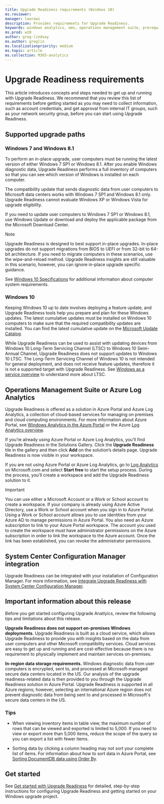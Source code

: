 ```yaml
---
title: Upgrade Readiness requirements (Windows 10)
ms.reviewer: 
manager: laurawi
description: Provides requirements for Upgrade Readiness.
keywords: windows analytics, oms, operations management suite, prerequisites, requirements, upgrades, log analytics,
ms.prod: w10
author: greg-lindsay
ms.author: greglin
ms.localizationpriority: medium
ms.topic: article
ms.collection: M365-analytics
---
```


# Upgrade Readiness requirements

This article introduces concepts and steps needed to get up and running with Upgrade Readiness. We recommend that you review this list of requirements before getting started as you may need to collect information, such as account credentials, and get approval from internal IT groups, such as your network security group, before you can start using Upgrade Readiness.

## Supported upgrade paths

### Windows 7 and Windows 8.1

To perform an in-place upgrade, user computers must be running the latest version of either Windows 7 SP1 or Windows 8.1. After you enable Windows diagnostic data, Upgrade Readiness performs a full inventory of computers so that you can see which version of Windows is installed on each computer.

The compatibility update that sends diagnostic data from user computers to Microsoft data centers works with Windows 7 SP1 and Windows 8.1 only. Upgrade Readiness cannot evaluate Windows XP or Windows Vista for upgrade eligibility.

<!--With Windows 10, edition 1607, the compatibility update is installed automatically.-->

If you need to update user computers to Windows 7 SP1 or Windows 8.1, use Windows Update or download and deploy the applicable package from the Microsoft Download Center.

> [!NOTE]
> Upgrade Readiness is designed to best support in-place upgrades. In-place upgrades do not support migrations from BIOS to UEFI or from 32-bit to 64-bit architecture. If you need to migrate computers in these scenarios, use the wipe-and-reload method. Upgrade Readiness insights are still valuable in this scenario, however, you can ignore in-place upgrade specific guidance.

See [Windows 10 Specifications](https://www.microsoft.com/en-US/windows/windows-10-specifications) for additional information about computer system requirements.

### Windows 10

Keeping Windows 10 up to date involves deploying a feature update, and Upgrade Readiness tools help you prepare and plan for these Windows updates.
The latest cumulative updates must be installed on Windows 10 computers to make sure that the required compatibility updates are installed. You can find the latest cumulative update on the [Microsoft Update Catalog](https://catalog.update.microsoft.com).

While Upgrade Readiness can be used to assist with updating devices from Windows 10 Long-Term Servicing Channel (LTSC) to Windows 10 Semi-Annual Channel, Upgrade Readiness does not support updates to Windows 10 LTSC. The Long-Term Servicing Channel of Windows 10 is not intended for general deployment, and does not receive feature updates, therefore it is not a supported target with Upgrade Readiness. See [Windows as a service overview](../update/waas-overview.md#long-term-servicing-channel) to understand more about LTSC.

## Operations Management Suite or Azure Log Analytics

Upgrade Readiness is offered as a solution in Azure Portal and Azure Log Analytics, a collection of cloud-based services for managing on premises and cloud computing environments. For more information about Azure Portal, see [Windows Analytics in the Azure Portal](../update/windows-analytics-azure-portal.md) or the Azure [Log Analytics overview](https://azure.microsoft.com/services/log-analytics/).

If you’re already using Azure Portal or Azure Log Analytics, you’ll find Upgrade Readiness in the Solutions Gallery. Click the **Upgrade Readiness** tile in the gallery and then click **Add** on the solution’s details page. Upgrade Readiness is now visible in your workspace.

If you are not using Azure Portal or Azure Log Analytics, go to [Log Analytics](https://azure.microsoft.com/services/log-analytics/) on Microsoft.com and select **Start free** to start the setup process. During the process, you’ll create a workspace and add the Upgrade Readiness solution to it.

>[!IMPORTANT]
>You can use either a Microsoft Account or a Work or School account to create a workspace. If your company is already using Azure Active Directory, use a Work or School account when you sign in to Azure Portal. Using a Work or School account allows you to use identities from your Azure AD to manage permissions in Azure Portal. You also need an Azure subscription to link to your Azure Portal workspace. The account you used to create the workspace must have administrator permissions on the Azure subscription in order to link the workspace to the Azure account. Once the link has been established, you can revoke the administrator permissions.

## System Center Configuration Manager integration

Upgrade Readiness can be integrated with your installation of Configuration Manager. For more information, see [Integrate Upgrade Readiness with System Center Configuration Manager](https://docs.microsoft.com/sccm/core/clients/manage/upgrade/upgrade-analytics).



## Important information about this release

Before you get started configuring Upgrade Anatlyics, review the following tips and limitations about this release.

**Upgrade Readiness does not support on-premises Windows deployments.** Upgrade Readiness is built as a cloud service, which allows Upgrade Readiness to provide you with insights based on the data from user computers and other Microsoft compatibility services. Cloud services are easy to get up and running and are cost-effective because there is no requirement to physically implement and maintain services on-premises.

**In-region data storage requirements.** Windows diagnostic data from user computers is encrypted, sent to, and processed at Microsoft-managed secure data centers located in the US. Our analysis of the upgrade readiness-related data is then provided to you through the Upgrade Readiness solution in Azure Portal. Upgrade Readiness is supported in all Azure regions; however, selecting an international Azure region does not prevent diagnostic data from being sent to and processed in Microsoft's secure data centers in the US.

### Tips

- When viewing inventory items in table view, the maximum number of rows that can be viewed and exported is limited to 5,000. If you need to view or export more than 5,000 items, reduce the scope of the query so you can export a list with fewer items.

- Sorting data by clicking a column heading may not sort your complete list of items. For information about how to sort data in Azure Portal, see [Sorting DocumentDB data using Order By](https://azure.microsoft.com/documentation/articles/documentdb-orderby).

## Get started

See [Get started with Upgrade Readiness](upgrade-readiness-get-started.md) for detailed, step-by-step instructions for configuring Upgrade Readiness and getting started on your Windows upgrade project.

